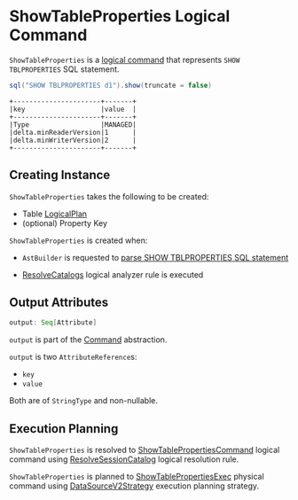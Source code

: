# ShowTableProperties Logical Command

`ShowTableProperties` is a [logical command](Command.md) that represents `SHOW TBLPROPERTIES` SQL statement.

```scala
sql("SHOW TBLPROPERTIES d1").show(truncate = false)
```

```text
+----------------------+-------+
|key                   |value  |
+----------------------+-------+
|Type                  |MANAGED|
|delta.minReaderVersion|1      |
|delta.minWriterVersion|2      |
+----------------------+-------+
```

## Creating Instance

`ShowTableProperties` takes the following to be created:

* <span id="table"> Table [LogicalPlan](LogicalPlan.md)
* <span id="propertyKey"> (optional) Property Key

`ShowTableProperties` is created when:

* `AstBuilder` is requested to [parse SHOW TBLPROPERTIES SQL statement](../sql/AstBuilder.md#visitShowTblProperties)

* [ResolveCatalogs](../logical-analysis-rules/ResolveCatalogs.md) logical analyzer rule is executed

## <span id="output"> Output Attributes

```scala
output: Seq[Attribute]
```

`output` is part of the [Command](Command.md#output) abstraction.

`output` is two `AttributeReference`s:

* <span id="key"> `key`
* <span id="value"> `value`

Both are of `StringType` and non-nullable.

## Execution Planning

`ShowTableProperties` is resolved to [ShowTablePropertiesCommand](ShowTablePropertiesCommand.md) logical command using [ResolveSessionCatalog](../logical-analysis-rules/ResolveSessionCatalog.md) logical resolution rule.

`ShowTableProperties` is planned to [ShowTablePropertiesExec](../physical-operators/ShowTablePropertiesExec.md) physical command using [DataSourceV2Strategy](../execution-planning-strategies/DataSourceV2Strategy.md) execution planning strategy.
